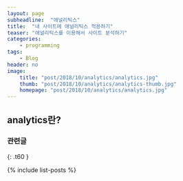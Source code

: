 ```yaml
---
layout: page
subheadline:  "애널리틱스"
title:  "내 사이트에 애널리틱스 적용하기"
teaser: "애널리틱스를 이용해서 사이트 분석하기"
categories:
    - programming
tags:
    - Blog
header: no
image:
    title: "post/2018/10/analytics/analytics.jpg"
    thumb: "post/2018/10/analytics/analytics-thumb.jpg"
    homepage: "post/2018/10/analytics/analytics.jpg"
---
```

<!--more-->

## analytics란?





### 관련글
{: .t60 }

{% include list-posts %}